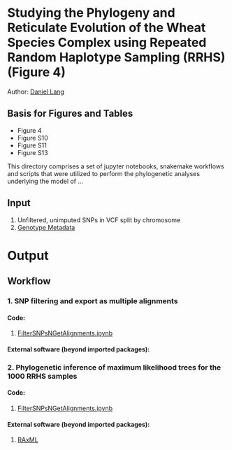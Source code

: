 # Studying the Phylogeny and Reticulate Evolution of the Wheat Species Complex using Repeated Random Haplotype Sampling (RRHS) (Figure 4)

Author: [Daniel Lang](Daniel.Lang@helmholtz-muenchen.de)

## Basis for Figures and Tables
* Figure 4
* Figure S10
* Figure S11
* Figure S13

This directory comprises a set of jupyter notebooks, snakemake workflows and scripts that were utilized to perform the phylogenetic analyses underlying the model of ...

## Input
1. Unfiltered, unimputed SNPs in VCF split by chromosome
2. [Genotype Metadata](Whealbi_500samples_table.xlsx)

# Output

## Workflow
### 1. SNP filtering and export as multiple alignments
#### Code:
1. [FilterSNPsNGetAlignments.ipynb](FilterSNPsNGetAlignments.ipynb)

#### External software (beyond imported packages):

### 2. Phylogenetic inference of maximum likelihood trees for the 1000 RRHS samples
#### Code:
1. [FilterSNPsNGetAlignments.ipynb](FilterSNPsNGetAlignments.ipynb)

#### External software (beyond imported packages):
1. [RAxML](https://cme.h-its.org/exelixis/web/software/raxml/index.html)

